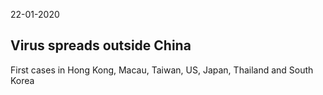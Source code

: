 22-01-2020

## Virus spreads outside China

First cases in Hong Kong, Macau, Taiwan, US, Japan, Thailand and South Korea
